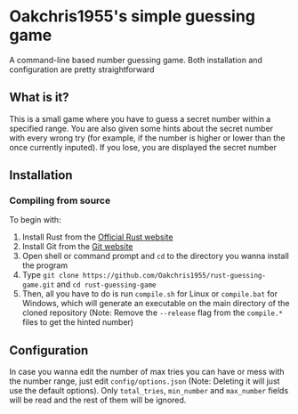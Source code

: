 # Oakchris1955's simple guessing game

A command-line based number guessing game. Both installation and configuration are pretty straightforward

## What is it?

This is a small game where you have to guess a secret number within a specified range. You are also given some hints about the secret number with every wrong try (for example, if the number is higher or lower than the once currently inputed). If you lose, you are displayed the secret number

## Installation

### Compiling from source

To begin with:

1) Install Rust from the [Official Rust website](https://www.rust-lang.org/tools/install)
2) Install Git from the [Git website](https://git-scm.com/downloads)
3) Open shell or command prompt and `cd` to the directory you wanna install the program
4) Type `git clone https://github.com/Oakchris1955/rust-guessing-game.git` and `cd rust-guessing-game`
5) Then, all you have to do is run `compile.sh` for Linux or `compile.bat` for Windows, which will generate an executable on the main directory of the cloned repository (Note: Remove the `--release` flag from the `compile.*` files to get the hinted number)

## Configuration

In case you wanna edit the number of max tries you can have or mess with the number range, just edit `config/options.json`
(Note: Deleting it will just use the default options).
Only `total_tries`, `min_number` and `max_number` fields will be read and the rest of them will be ignored.
